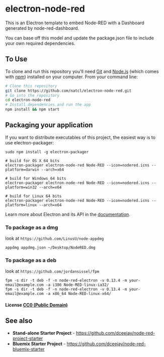 # electron-node-red

This is an Electron template to embed Node-RED with a Dashboard generated by node-red-dashboard.

You can base off this model and update the package.json file to include your own required dependencies.

## To Use

To clone and run this repository you'll need [Git](https://git-scm.com) and [Node.js](https://nodejs.org/en/download/) (which comes with [npm](http://npmjs.com)) installed on your computer. From your command line:

```bash
# Clone this repository
git clone https://github.com/natcl/electron-node-red.git
# Go into the repository
cd electron-node-red
# Install dependencies and run the app
npm install && npm start
```

## Packaging your application

If you want to distribute executables of this project, the easiest way is to use electron-packager:

```
sudo npm install -g electron-packager

# build for OS X 64 bits
electron-packager electron-node-red Node-RED --icon=nodered.icns --platform=darwin --arch=x64

# build for Windows 64 bits
electron-packager electron-node-red Node-RED --icon=nodered.icns --platform=win32 --arch=x64

# build for Linux 64 bits
electron-packager electron-node-red Node-RED --icon=nodered.icns --platform=linux --arch=x64
```

Learn more about Electron and its API in the [documentation](http://electron.atom.io/docs/latest).


### To package as a dmg

look at `https://github.com/LinusU/node-appdmg`

    appdmg appdmg.json ~/Desktop/NodeRED.dmg


### To package as a deb

look at `https://github.com/jordansissel/fpm`

    fpm -s dir -t deb -f -n node-red-electron -v 0.13.4 -m your-email@example.com -a i386 Node-RED-linux-ia32/
    fpm -s dir -t deb -f -n node-red-electron -v 0.13.4 -m your-email@example.com -a x86_64 Node-RED-linux-x64/


#### License [CC0 (Public Domain)](LICENSE.md)

## See also
 - **Stand-alone Starter Project** - https://github.com/dceejay/node-red-project-starter
 - **Bluemix Starter Project** - https://github.com/dceejay/node-red-bluemix-starter

